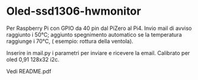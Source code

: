 # Oled-ssd1306-hwmonitor
Per Raspberry Pi con GPIO da 40 pin dal PiZero al Pi4.
Invio mail di avviso raggiunto i 50°C; 
aggiunto spegnimento automatico se la temperatura raggiunge i 70°C, ( esempio: rottura della ventola).

Inserire in mail.py i parametri per inviare e ricevere la email.
Calibrato per oled 0,91 128x32 i2c.

Vedi README.pdf
